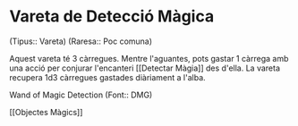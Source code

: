 # Vareta de Detecció Màgica

(Tipus:: Vareta) (Raresa:: Poc comuna)

Aquest vareta té 3 càrregues. Mentre l'aguantes, pots gastar 1 càrrega amb una acció per conjurar l'encanteri [[Detectar Màgia]] des d'ella. La vareta recupera 1d3 càrregues gastades diàriament a l'alba.

Wand of Magic Detection (Font:: DMG)

[[Objectes Màgics]]